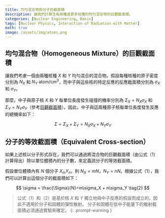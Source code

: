 ```yaml
---
title: 均勻混合物與分子的截面積
description: 讓我們計算含有兩種或更多核種的均勻混合物的巨觀截面積。
categories: [Nuclear Engineering, Basis]
tags: [Nuclear Physics, Interaction of Radiation with Matter]
math: true
image: /assets/img/atoms.png
---
```

## 均勻混合物（Homogeneous Mixture）的巨觀截面積
讓我們考慮一個由兩種核種 $X$ 和 $Y$ 均勻混合的混合物。假設每種核種的原子密度分別為 $N_X$ 和 $N_Y$ $\text{atom/cm}^3$，而中子與這些核的特定反應的反應截面積分別為 $\sigma_X$ 和 $\sigma_Y$。

那麼，中子與原子核 $X$ 和 $Y$ 每單位長度發生碰撞的機率分別為 $\Sigma_X=N_X\sigma_X$ 和 $\Sigma_Y=N_Y\sigma_Y$（參考[巨觀截面積](/posts/Neutron-Interactions-and-Cross-sections/#巨觀截面macroscopic-cross-section)）。因此，中子與這兩種原子核每單位長度發生反應的總機率如下：

$$ \Sigma = \Sigma_X + \Sigma_Y = N_X\sigma_X + N_Y\sigma_Y \tag{1}$$

## 分子的等效截面積（Equivalent Cross-section）
如果上述核以分子形式存在，我們可以通過將混合物的巨觀截面積（由公式（1）計算得出）除以單位體積內的分子數，來定義該分子的等效截面積。

假設單位體積內有 $N$ 個分子 $X_mY_n$，則 $N_X=mN$，$N_Y=nN$。根據公式（1），我們可以計算出這個分子的截面積如下：

$$ \sigma = \frac{\Sigma}{N}=m\sigma_X + n\sigma_Y \tag{2} $$

> 公式（1）和（2）是基於核 $X$ 和 $Y$ 獨立地與中子反應的假設而成立的，因此不適用於分子和固體的彈性散射。
> 分子和固體在低中子能量下的散射截面積必須通過實驗來確定。
{: .prompt-warning }
